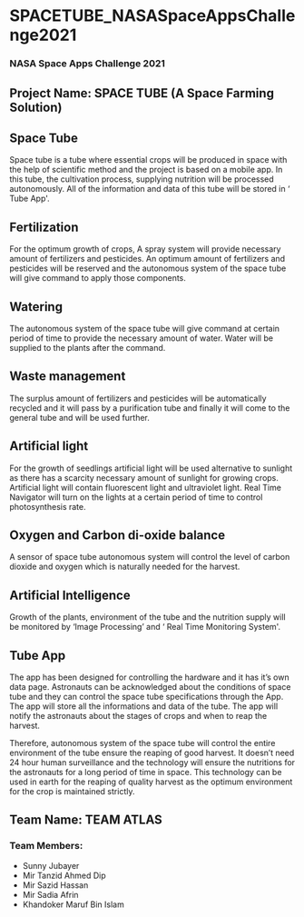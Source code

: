 # SPACETUBE_NASASpaceAppsChallenge2021
### NASA Space Apps Challenge 2021

## Project Name: SPACE TUBE (A Space Farming Solution)

## Space Tube 
Space tube is a tube where essential crops will be produced in space with the help of scientific method and the project is based on a mobile app. In this tube, the cultivation process, supplying nutrition will be processed autonomously. All of the information and data of this tube will be stored in ‘ Tube App'. 

## Fertilization 
For the optimum growth of crops, A spray system will provide necessary amount of fertilizers and pesticides. An optimum amount of fertilizers and pesticides will be reserved and the autonomous system of the space tube will give command to apply  those components. 

## Watering 
The autonomous system of the space tube will give command at certain period of time to provide the necessary amount of water. Water will be supplied to the plants after the command.

## Waste management   
The surplus amount of fertilizers and pesticides will be automatically recycled and it will pass by a purification tube and finally it will come to the general tube and will be used further.

## Artificial light 
For the growth of seedlings artificial light will be used alternative to sunlight as there has a scarcity necessary amount of sunlight for growing crops. Artificial light will contain fluorescent light and ultraviolet light. Real Time Navigator will turn on the lights at a certain period of time to control photosynthesis rate.

## Oxygen and Carbon di-oxide balance
A sensor of space tube autonomous system will control the level of carbon dioxide and oxygen which is naturally needed for the harvest.

## Artificial Intelligence 
Growth of the plants, environment of the tube and the nutrition supply will be monitored by ‘Image Processing’ and ‘ Real Time Monitoring System'.

## Tube App
The app has been designed for controlling the hardware and it has it’s own data page. Astronauts can be acknowledged about the conditions of space tube and they can control the space tube specifications through the App. The app will store all the informations and data of the tube. The app will notify the astronauts about the stages of crops and when to reap the harvest.

Therefore, autonomous system of the space tube will control the entire environment of the tube ensure the  reaping of good harvest. It doesn’t need 24 hour human surveillance and the technology will ensure the nutritions  for the astronauts for a long period of time in space. This technology can be used in earth for the reaping of quality harvest as the optimum environment for the crop is maintained strictly.

## Team Name: TEAM ATLAS
### Team Members:
- Sunny Jubayer
- Mir Tanzid Ahmed Dip
- Mir Sazid Hassan
- Mir Sadia Afrin
- Khandoker Maruf Bin Islam
